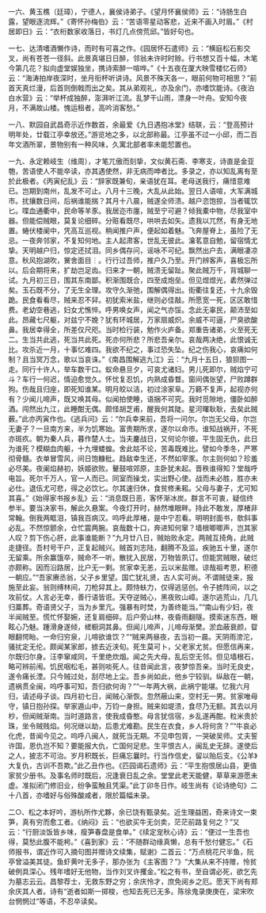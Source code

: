 <!-- { "loadSidebar": true } -->
一六、黄玉樵（廷璋），宁德人，襄侯诗弟子。《望月怀襄侯师》云：“诗肠生白露，望眼逐流辉。”《寄怀孙梅伯》云：“苦语零星动客悲，近来不画入时眉。”《村居即日》云：“衣桁数家收落日，书灯几点傍荒邱。”皆好句也。

一七、达清嗜酒懒作诗，而时有可喜之作。《园居怀石遣师》云：“横庭松石影交叉，尚有苍苍一径斜。此景真堪日日醉，邻翁未许时时赊。行书想又百十幅，木笔今第几花？拟向虚堂娱独坐，携诗索醉一喧哗。”《十五夜在厦大映雪楼忆石师》云：“海涛拍岸夜深时，坐月衔杯听讲诗。风景不殊天各一，眼前何物可相思？”前首天真烂漫，后首则倒戟而出之矣。其从弟观礼，亦及余门，亦嗜饮能诗。《夜泊白水营》云：“举杯成独醉，澎湃听江流。乱梦干山雨，漂身一叶舟。安知今夜月，不满故山楼。愧运租者，高吟消客愁。”

一八、默园自武昌奇示近作数首，余最爱《九日遇抱冰堂》结联，云：“登高预计明年处，廿载江亭幸放还。”游览地之多，以北部称最。江亭虽不过一小邱，而二百年文酒所翠，景物别有一种风味，久寓北部者率未能恝置也。

一九、永定赖岐生（维周），才笔兀傲而刻挚，文似黄石斋、李寒支，诗直是金亚匏，苦语使人不能卒读，亦其遇使然，非无病而呻者比。多录之，亦以知乱离有至於此极者。《丙寅纪乱》云：“辞家既兼旬，亲语犹在耳。老母送我行，痛惜意难已。岂期到南州，乱发不可止。八月十三晚，大乱从此始。翌日人语喧，大军满城市。扰攘数日间，后祸谁能揣？其月十八晨，贼遂全师溃。越户恣饱掠，当者辄饮匕。喋血通衢中，民命等羊豕。我居迩市廛，贼至宁可避？倾我橐中物，尽我室中器。但能偿贼眼，莫复论细碎。分赃看既尽，哄哄去如矢。遗我以兀然，有身无地置。蜷伏楼阑中，凭高互巡视。稍闻推户声，便起如着魅。飞奔屋脊上，虽险了无忌。一夜奔邻家，不复知何地。主人起肃客，世乱无彼此。瀹茗意自勉，留宿情尤挚。天明越户归，惊定还拭泪。同乡偶存问，谣咏不可纪。飘然出户去，满眼凄凉意。秋风抱湖吹，黉舍面目┆。行行过吾师，推户久乃至。开门辨客声，喜极忘所以。后会期将来，扩劫岂足齿。归来才一朝，贼溃无留趾。聚此贼万千，背城聊一试。九月初三日，围其东南鄙。积渐围既合，四至成炮垒。但见煜煜光，砉然弹过矣。玉石既不分，了无生全理。攻守久渐弛，围解偶得出。街衢往复还，十九余毁跪。民食看看尽，贼来忍不舁。初犹索米盐，继则必佳敲。所愿宽一死，区区敢惜费。老幼空巷逃，妇女尤憔悴。呼男唤女声，闻之气亦馁。念此无辜民，颠沛至如此。昂藏七尺躯，对兹宁不娩？犹有环城居，万家扇威炽。余威不可逼，尸臭欲酸鼻。我居幸得全，所差仅尺咫。当时检行装，勉作火庐备。郑重告诸弟，火至死无二。生当共此逃，死当共此死。死亦何所悲？所悲吾亲尔。哀哉两决绝，此恨诚无比。攻杀近一月，十事忆难四。我欲不纪之，事过恐失坠。纪之伤我心，哀痛如何制？且当冥万念，歌以当哀诛。”《南昌围解逃九江》云：“九月十五日，狼狈图一走。同行十许人，举车数干口。蚁命悬旦夕，可哀尤诸妇。男儿死即尔，贼焰宁可斗？车行一何迟，情迫愈觉久。怀忧复忍饥，内熟成昏瞀。窗间偶张望，尸败蹲群狗。伤哉且归座，即死知谁某。明月皎以洁，初过涂家阜。万籁不复声，起视亦何有？少闻儿啼声，既又唤其母。似闻拍使睡，语捆不可究。我时觅隙地，僵卧如醉酒。闯然出九江，此睡酣无偶。颇怪胡芝甫，醒我何其陡。星河曙耿耿，去矣此贼薮。”此亦丙寅作也。《逃兵问》云：“尔兵幸来前，吾将一问尔。尔岂无父母，尔岂无妻子？一旦南方来，半为饥寒始。富贵期所求，遂尔以命市。谁知战祸开，不死亦斑疚。朝为秦人兵，暮作楚人士。当夫鏖战日，又何论尔彼。平生固无仇，此日为谁死？模糊血肉躯，十九埋蝼蝗。舍此姑不论，苦毒既难比。譬如今季冬，严寒彻骨髓。衣单冒雪风，间日饱糠秕。趋敌幸生还，不然如宰豕。尔主则何如？珍羞必尽美。夜阑焰赫初，妖姬欲败。鼙鼓喧郊原，主卧犹未起。晋秩谁得知？堂哉呼电旨。死尔千万人，官一人而已。同室而操戈，实出野心使。战而未必胜，胜亦未必仕。退伍尤可悲，得之必饮匕。尔其速归休，食贫修耒耜。父母与妻子，尤可知其喜。”《始得家书报乡乱》云：“消息既日恶，客怀渐冰炭。群言不可衷，疑信终参半。要当决家书，解此久悬案。今夜灯开时，赫然堆眼畔。持此不敢发，厚楮非常翰。倒我两眶泪，镇我百病汉。呜呼此厚楮，是中宁忍看。明明封面书，欹斜事必乱。不然惊颤余，仓忙震两腕。哀哉数十口，奔进知何窜？墙根唧唧声，岂其家人叹？剪下伤心肝，此事谁能断？”九月廿八日，贼始败永定。两贼互掎角，此贼走捷径。吾村号干户，正复起贼兴。贼首刘志陆，翻腾不及监。疾驰五十里，遂尔无留乘。所余赢饿卒，贼命不一听。散扰入民居，万物皆夙订。但能赏贼眼，破烂亦颇称。因而沿路居，比户无一剩。贫家幸无恙，云以米盐赠。谅哉祖考恩，积德一朝应。”“吾家赓丞翁，父子乡里望。国亡犹礼贤，古人实可尚。不谓贼徒来，报施至此妄。翁则缚林间，刀枪舁其上。颇恃蚨力，仅得逃惩创。令子掳阵间，以之攻前仗。人言必无幸，善行语皆诳。天夺逆贼心，黑夜败山嶂。遂尔逃荒山，几几归藁葬。奇语贤父子，当为乡里亢。强暴有时焚，为善终能当。”“南山有少妇，夜半闻贼至。慌忙怀娶婉，还复肩细碎。后户旁山林，夜昏雨翻隧。摸索迷东西，眼眩心乃魅。踵滑身遂倾，槎橱洞其鼻。但闻儿啼声，儿啼母渐樊。淤血蔽衰颜，眢眼翻愕眙。一命归穷泉，儿啼欲谁饮？”“贼来两昼夜，去当初一晨。天阴雨滂沱，骚扰定无伦。颇闻某家郎，掳去近浃旬。死生莫可卜，父老家尤贫。但愿信再来，尔既归尔身。汪李窜咸同，千里绝炊烟。闻之先大母，乱后空无邻。但见墙根石，略可辨前闱。饥民咽松毛，甚则啖死人。往昔闻此言，夜梦惊吾亲。当时无良史，遂令痛长湮。只今贼过处，刮尽地上尘。吾乡尚如此，他乡宁较驯。纵敌在一朝，遗祸贯全闽，呜呼事可知，吾归欲何询？”“一年两大祸，此祸宁能堪。忆我六月归，请述母子谈。四月初七日，闻贼心渐恢。忽然蔽山来，空村无一男。贫家唯母守，镇日抱孙探。举家遁山中，万钧一身担。贼来如堤溃，食尽乃无额。其去以月杪，但闻贼渐南。当时道路言，使我成昏憨。母言犹信宿，乡乱遂再酣。粒米贵於珠，坐令贼贱焰。何况继以劫，后患尤难勘。民生在衣食，乡人将何贪？”“牛哀必化虎，昔闻今见之。呜呼八闽人，就死当无期。不见申包胥，一哭破吴师。丈夫誓许国，恩仇岂不知？要能报大仇，亡国何足悲。生平恨古人，闽乱史无辞。遂使后之人，披志不可治。岁月积既长，巨痛忘曩时。行当作信史，留以贻后支。《公羊》大复仇，古训不吾欺。”此乙丑作也。《匹园谒石遗师》云：“平生抱恨居山县，更值家贫少册书。及事名师时既后，况逢衰日乱之余。堂堂此老天能健，草草来游愿未虚。准拟闭门修旧业，纷争蛮触且凭渠。”此丁卯冬日作。岐生尚有《论诗绝句》二十八首，亦嗜好与俗殊酸咸者，限於篇幅未录。

二○、松之本好吟，游杭所作尤夥，余已饶有甄录矣。近生理益困，奇来诗文一束笋，真有穷而愈工者。《纳闷》云：“也欲买牛无剑卖，茫茫前路复何之？”又云：“行厨淡饭皆乡味，瘦笋春盘是食单。”《续定宠秋心诗》云：“便过一生吾也得，莫愁此腹不能枵。”《喜到家》云：“不随群动缘真懒，总有千愁付健忘。”《石师报书，谓近作可入摘句图并赠诗文续集，赋谢》二首云：“万点桃花尺半鱼，阮亭曾溢美其徒。鱼虾黄叶无多子，那办张为《主客图？”》“大集从来不持赠，怜贫破例具深心。残年嗜好无他物，当作刘叉许攫金。”松之有书，至自谓必死，欲乞先为墓志云云。昌黎荐士，无救东野之穷；余庆怜才，庶免阅乡之厄。愿天下尚有郑余庆其人者。诗有“逝者如斯一掷梭，也知去死已无多。陈徐鬼录庚庚在，梁宋吹台惘惘过”等语，不忍卒读矣。

